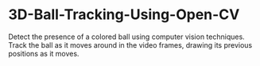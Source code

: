 # 3D-Ball-Tracking-Using-Open-CV

Detect the presence of a colored ball using computer vision techniques. Track the ball as it moves around in the video frames, drawing its previous positions as it moves.
